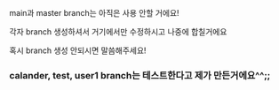 main과 master branch는 아직은 사용 안할 거에요!

각자 branch 생성하셔서 거기에서만 수정하시고 나중에 합칠거에요

혹시 branch 생성 안되시면 말씀해주세요!

### calander, test, user1 branch는 테스트한다고 제가 만든거에요^^;;

